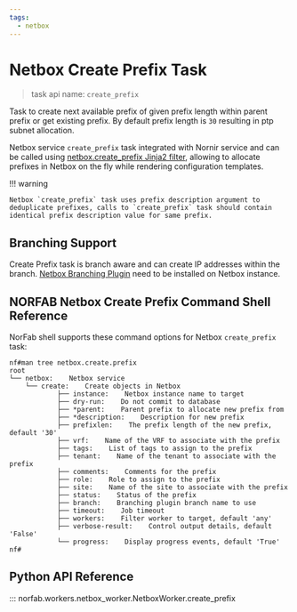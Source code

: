 ```yaml
---
tags:
  - netbox
---
```


# Netbox Create Prefix Task

> task api name: `create_prefix`

Task to create next available prefix of given prefix length within parent prefix or get existing prefix. By default prefix length is `30` resulting in ptp subnet allocation.

Netbox service `create_prefix` task integrated with Nornir service and can be called 
using [netbox.create_prefix Jinja2 filter](../nornir/services_nornir_service_jinja2_filters.md#netboxcreate_prefix), 
allowing to allocate prefixes in Netbox on the fly while rendering configuration templates. 

!!! warning

    Netbox `create_prefix` task uses prefix description argument to deduplicate prefixes, calls to `create_prefix` task should contain identical prefix description value for same prefix.

## Branching Support

Create Prefix task is branch aware and can create IP addresses within the branch. [Netbox Branching Plugin](https://github.com/netboxlabs/netbox-branching) need to be installed on Netbox instance.

## NORFAB Netbox Create Prefix Command Shell Reference

NorFab shell supports these command options for Netbox `create_prefix` task:

```
nf#man tree netbox.create.prefix
root
└── netbox:    Netbox service
    └── create:    Create objects in Netbox
            ├── instance:    Netbox instance name to target
            ├── dry-run:    Do not commit to database
            ├── *parent:    Parent prefix to allocate new prefix from
            ├── *description:    Description for new prefix
            ├── prefixlen:    The prefix length of the new prefix, default '30'
            ├── vrf:    Name of the VRF to associate with the prefix
            ├── tags:    List of tags to assign to the prefix
            ├── tenant:    Name of the tenant to associate with the prefix
            ├── comments:    Comments for the prefix
            ├── role:    Role to assign to the prefix
            ├── site:    Name of the site to associate with the prefix
            ├── status:    Status of the prefix
            ├── branch:    Branching plugin branch name to use
            ├── timeout:    Job timeout
            ├── workers:    Filter worker to target, default 'any'
            ├── verbose-result:    Control output details, default 'False'
            └── progress:    Display progress events, default 'True'
nf#
```

## Python API Reference

::: norfab.workers.netbox_worker.NetboxWorker.create_prefix